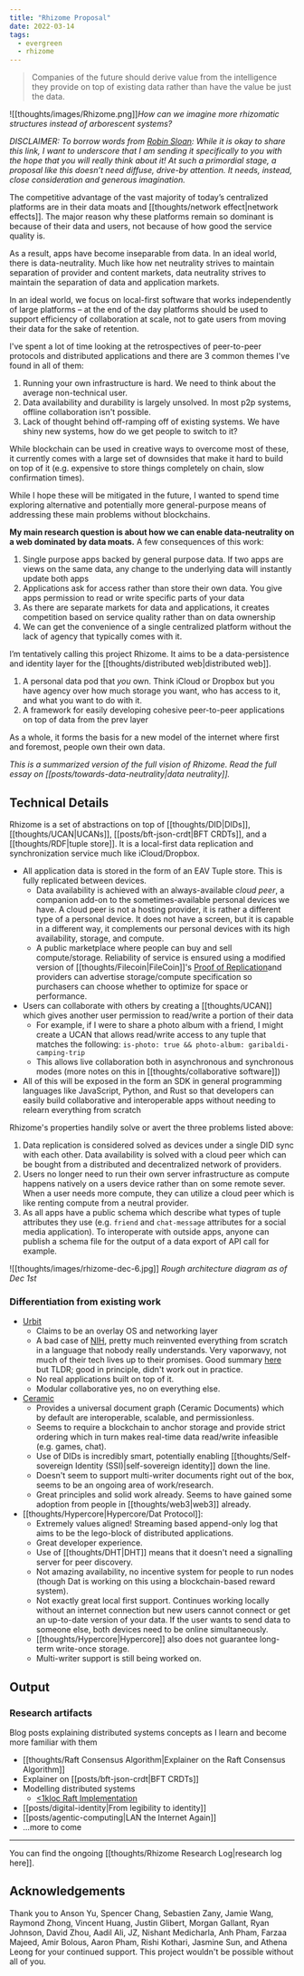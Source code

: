 ```yaml
---
title: "Rhizome Proposal"
date: 2022-03-14
tags:
  - evergreen
  - rhizome
---
```


> Companies of the future should derive value from the intelligence they provide on top of existing data rather than have the value be just the data.

![[thoughts/images/Rhizome.png]]_How can we imagine more rhizomatic structures instead of arborescent systems?_

_DISCLAIMER: To borrow words from [Robin Sloan](https://www.robinsloan.com/lab/specifying-spring-83/): While it is okay to share this link, I want to underscore that I am sending it specifically to you with the hope that you will really think about it! At such a primordial stage, a proposal like this doesn’t need diffuse, drive-by attention. It needs, instead, close consideration and generous imagination._

The competitive advantage of the vast majority of today’s centralized platforms are in their data moats and [[thoughts/network effect|network effects]]. The major reason why these platforms remain so dominant is because of their data and users, not because of how good the service quality is.

As a result, apps have become inseparable from data. In an ideal world, there is data-neutrality. Much like how net neutrality strives to maintain separation of provider and content markets, data neutrality strives to maintain the separation of data and application markets.

In an ideal world, we focus on local-first software that works independently of large platforms – at the end of the day platforms should be used to support efficiency of collaboration at scale, not to gate users from moving their data for the sake of retention.

I've spent a lot of time looking at the retrospectives of peer-to-peer protocols and distributed applications and there are 3 common themes I've found in all of them:

1. Running your own infrastructure is hard. We need to think about the average non-technical user.
2. Data availability and durability is largely unsolved. In most p2p systems, offline collaboration isn't possible.
3. Lack of thought behind off-ramping off of existing systems. We have shiny new systems, how do we get people to switch to it?

While blockchain can be used in creative ways to overcome most of these, it currently comes with a large set of downsides that make it hard to build on top of it (e.g. expensive to store things completely on chain, slow confirmation times).

While I hope these will be mitigated in the future, I wanted to spend time exploring alternative and potentially more general-purpose means of addressing these main problems without blockchains.

**My main research question is about how we can enable data-neutrality on a web dominated by data moats.** A few consequences of this work:

1. Single purpose apps backed by general purpose data. If two apps are views on the same data, any change to the underlying data will instantly update both apps
2. Applications ask for access rather than store their own data. You give apps permission to read or write specific parts of your data
3. As there are separate markets for data and applications, it creates competition based on service quality rather than on data ownership
4. We can get the convenience of a single centralized platform without the lack of agency that typically comes with it.

I’m tentatively calling this project Rhizome. It aims to be a data-persistence and identity layer for the [[thoughts/distributed web|distributed web]].

1. A personal data pod that _you_ own. Think iCloud or Dropbox but you have agency over how much storage you want, who has access to it, and what you want to do with it.
2. A framework for easily developing cohesive peer-to-peer applications on top of data from the prev layer

As a whole, it forms the basis for a new model of the internet where first and foremost, people own their own data.

_This is a summarized version of the full vision of Rhizome. Read the full essay on [[posts/towards-data-neutrality|data neutrality]]._

## Technical Details

Rhizome is a set of abstractions on top of [[thoughts/DID|DIDs]], [[thoughts/UCAN|UCANs]], [[posts/bft-json-crdt|BFT CRDTs]], and a [[thoughts/RDF|tuple store]]. It is a local-first data replication and synchronization service much like iCloud/Dropbox.

- All application data is stored in the form of an EAV Tuple store. This is fully replicated between devices.
  - Data availability is achieved with an always-available _cloud peer_, a companion add-on to the sometimes-available personal devices we have. A cloud peer is not a hosting provider, it is rather a different type of a personal device. It does not have a screen, but it is capable in a different way, it complements our personal devices with its high availability, storage, and compute.
  - A public marketplace where people can buy and sell compute/storage. Reliability of service is ensured using a modified version of [[thoughts/Filecoin|FileCoin]]'s [Proof of Replication](https://filecoin.io/blog/posts/what-sets-us-apart-filecoin-s-proof-system/)and providers can advertise storage/compute specification so purchasers can choose whether to optimize for space or performance.
- Users can collaborate with others by creating a [[thoughts/UCAN]] which gives another user permission to read/write a portion of their data
  - For example, if I were to share a photo album with a friend, I might create a UCAN that allows read/write access to any tuple that matches the following: `is-photo: true && photo-album: garibaldi-camping-trip`
  - This allows live collaboration both in asynchronous and synchronous modes (more notes on this in [[thoughts/collaborative software]])
- All of this will be exposed in the form an SDK in general programming languages like JavaScript, Python, and Rust so that developers can easily build collaborative and interoperable apps without needing to relearn everything from scratch

Rhizome's properties handily solve or avert the three problems listed above:

1. Data replication is considered solved as devices under a single DID sync with each other. Data availability is solved with a cloud peer which can be bought from a distributed and decentralized network of providers.
2. Users no longer need to run their own server infrastructure as compute happens natively on a users device rather than on some remote sever. When a user needs more compute, they can utilize a cloud peer which is like renting compute from a neutral provider.
3. As all apps have a public schema which describe what types of tuple attributes they use (e.g. `friend` and `chat-message` attributes for a social media application). To interoperate with outside apps, anyone can publish a schema file for the output of a data export of API call for example.

![[thoughts/images/rhizome-dec-6.jpg]]
_Rough architecture diagram as of Dec 1st_

### Differentiation from existing work

- [Urbit](https://urbit.org/)
  - Claims to be an overlay OS and networking layer
  - A bad case of [NIH](https://en.wikipedia.org/wiki/Not_invented_here), pretty much reinvented everything from scratch in a language that nobody really understands. Very vaporwavy, not much of their tech lives up to their promises. Good summary [here](https://wejn.org/2021/02/urbit-good-bad-insane/) but TLDR; good in principle, didn't work out in practice.
  - No real applications built on top of it.
  - Modular collaborative yes, no on everything else.
- [Ceramic](https://blog.ceramic.network/what-is-ceramic/)
  - Provides a universal document graph (Ceramic Documents) which by default are interoperable, scalable, and permissionless.
  - Seems to require a blockchain to anchor storage and provide strict ordering which in turn makes real-time data read/write infeasible (e.g. games, chat).
  - Use of DIDs is incredibly smart, potentially enabling [[thoughts/Self-sovereign Identity (SSI)|self-sovereign identity]] down the line.
  - Doesn't seem to support multi-writer documents right out of the box, seems to be an ongoing area of work/research.
  - Great principles and solid work already. Seems to have gained some adoption from people in [[thoughts/web3|web3]] already.
- [[thoughts/Hypercore|Hypercore/Dat Protocol]]:
  - Extremely values aligned! Streaming based append-only log that aims to be the lego-block of distributed applications.
  - Great developer experience.
  - Use of [[thoughts/DHT|DHT]] means that it doesn't need a signalling server for peer discovery.
  - Not amazing availability, no incentive system for people to run nodes (though Dat is working on this using a blockchain-based reward system).
  - Not exactly great local first support. Continues working locally without an internet connection but new users cannot connect or get an up-to-date version of your data. If the user wants to send data to someone else, both devices need to be online simultaneously.
  - [[thoughts/Hypercore|Hypercore]] also does not guarantee long-term write-once storage.
  - Multi-writer support is still being worked on.

## Output

### Research artifacts

Blog posts explaining distributed systems concepts as I learn and become more familiar with them

- [[thoughts/Raft Consensus Algorithm|Explainer on the Raft Consensus Algorithm]]
- Explainer on [[posts/bft-json-crdt|BFT CRDTs]]
- Modelling distributed systems
  - [<1kloc Raft Implementation](https://github.com/jackyzha0/miniraft)
- [[posts/digital-identity|From legibility to identity]]
- [[posts/agentic-computing|LAN the Internet Again]]
- ...more to come

---

You can find the ongoing [[thoughts/Rhizome Research Log|research log here]].

## Acknowledgements

Thank you to Anson Yu, Spencer Chang, Sebastien Zany, Jamie Wang, Raymond Zhong, Vincent Huang, Justin Glibert, Morgan Gallant, Ryan Johnson, David Zhou, Aadil Ali, JZ, Nishant Medicharla, Anh Pham, Farzaa Majeed, Amir Bolous, Aaron Pham, Rishi Kothari, Jasmine Sun, and Athena Leong for your continued support. This project wouldn't be possible without all of you.

